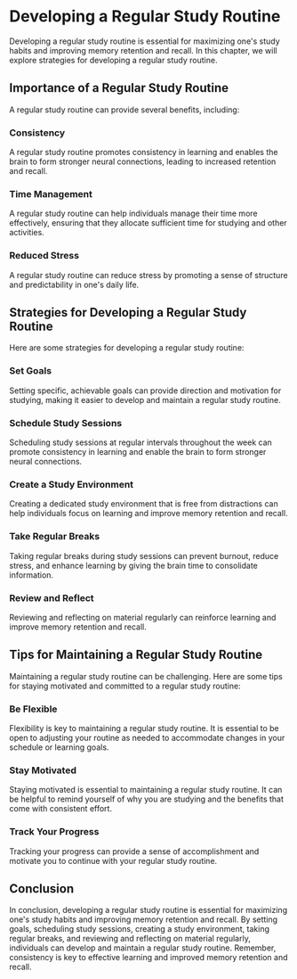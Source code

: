 Developing a Regular Study Routine
===========================================================================

Developing a regular study routine is essential for maximizing one's study habits and improving memory retention and recall. In this chapter, we will explore strategies for developing a regular study routine.

Importance of a Regular Study Routine
-------------------------------------

A regular study routine can provide several benefits, including:

### Consistency

A regular study routine promotes consistency in learning and enables the brain to form stronger neural connections, leading to increased retention and recall.

### Time Management

A regular study routine can help individuals manage their time more effectively, ensuring that they allocate sufficient time for studying and other activities.

### Reduced Stress

A regular study routine can reduce stress by promoting a sense of structure and predictability in one's daily life.

Strategies for Developing a Regular Study Routine
-------------------------------------------------

Here are some strategies for developing a regular study routine:

### Set Goals

Setting specific, achievable goals can provide direction and motivation for studying, making it easier to develop and maintain a regular study routine.

### Schedule Study Sessions

Scheduling study sessions at regular intervals throughout the week can promote consistency in learning and enable the brain to form stronger neural connections.

### Create a Study Environment

Creating a dedicated study environment that is free from distractions can help individuals focus on learning and improve memory retention and recall.

### Take Regular Breaks

Taking regular breaks during study sessions can prevent burnout, reduce stress, and enhance learning by giving the brain time to consolidate information.

### Review and Reflect

Reviewing and reflecting on material regularly can reinforce learning and improve memory retention and recall.

Tips for Maintaining a Regular Study Routine
--------------------------------------------

Maintaining a regular study routine can be challenging. Here are some tips for staying motivated and committed to a regular study routine:

### Be Flexible

Flexibility is key to maintaining a regular study routine. It is essential to be open to adjusting your routine as needed to accommodate changes in your schedule or learning goals.

### Stay Motivated

Staying motivated is essential to maintaining a regular study routine. It can be helpful to remind yourself of why you are studying and the benefits that come with consistent effort.

### Track Your Progress

Tracking your progress can provide a sense of accomplishment and motivate you to continue with your regular study routine.

Conclusion
----------

In conclusion, developing a regular study routine is essential for maximizing one's study habits and improving memory retention and recall. By setting goals, scheduling study sessions, creating a study environment, taking regular breaks, and reviewing and reflecting on material regularly, individuals can develop and maintain a regular study routine. Remember, consistency is key to effective learning and improved memory retention and recall.
